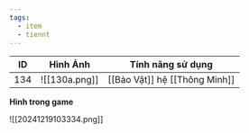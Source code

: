 ```yaml
---
tags:
  - item
  - tiennt
---
```


| ID  | Hình Ảnh      | Tính năng sử dụng             |
| --- | ------------- | ----------------------------- |
| 134 | ![[130a.png]] | [[Bảo Vật]] hệ [[Thông Minh]] |

**Hình trong game**

![[20241219103334.png]]

